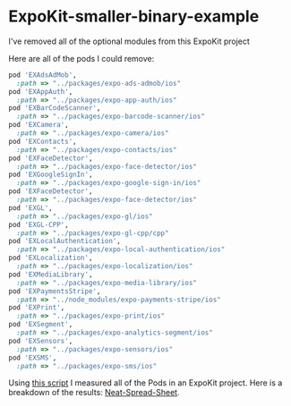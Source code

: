 # ExpoKit-smaller-binary-example

I've removed all of the optional modules from this ExpoKit project


Here are all of the pods I could remove:

```rb
pod 'EXAdsAdMob',
  :path => "../packages/expo-ads-admob/ios"
pod 'EXAppAuth',
  :path => "../packages/expo-app-auth/ios"
pod 'EXBarCodeScanner',
  :path => "../packages/expo-barcode-scanner/ios"
pod 'EXCamera',
  :path => "../packages/expo-camera/ios"
pod 'EXContacts',
  :path => "../packages/expo-contacts/ios"
pod 'EXFaceDetector',
  :path => "../packages/expo-face-detector/ios"
pod 'EXGoogleSignIn',
  :path => "../packages/expo-google-sign-in/ios"
pod 'EXFaceDetector',
  :path => "../packages/expo-face-detector/ios"
pod 'EXGL',
  :path => "../packages/expo-gl/ios"
pod 'EXGL-CPP',
  :path => "../packages/expo-gl-cpp/cpp"
pod 'EXLocalAuthentication',
  :path => "../packages/expo-local-authentication/ios"
pod 'EXLocalization',
  :path => "../packages/expo-localization/ios"
pod 'EXMediaLibrary',
  :path => "../packages/expo-media-library/ios"
pod 'EXPaymentsStripe',
  :path => "../node_modules/expo-payments-stripe/ios"
pod 'EXPrint',
  :path => "../packages/expo-print/ios"
pod 'EXSegment',
  :path => "../packages/expo-analytics-segment/ios"
pod 'EXSensors',
  :path => "../packages/expo-sensors/ios"
pod 'EXSMS',
  :path => "../packages/expo-sms/ios"
```

Using [this script](https://github.com/google/cocoapods-size) I measured all of the Pods in an ExpoKit project. 
Here is a breakdown of the results: [Neat-Spread-Sheet](https://docs.google.com/spreadsheets/d/1klwEJoVJ6mvNqGFniF_QKnwK5_kfRMLDM_FopFnnd7E/edit?usp=sharing).





